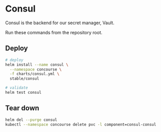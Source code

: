 # Consul

Consul is the backend for our secret manager, Vault.

Run these commands from the repository root.

## Deploy

```bash
# deploy
helm install --name consul \
  --namespace concourse \
  -f charts/consul.yml \
  stable/consul

# validate
helm test consul
```

## Tear down

```bash
helm del --purge consul
kubectl --namespace concourse delete pvc -l component=consul-consul
```

